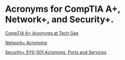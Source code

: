 # Acronyms for CompTIA A+, Network+, and Security+.

[CompTIA A+ Acronyms at Tech Gee](https://www.technologygee.com/comptia-a-220-1001-220-1002-acronyms/)

[Network+ Acronyms](https://phoenixts.com/wp-content/uploads/2015/08/Network-Acronyms.pdf)

[Security+ SY0-501 Acronyms, Ports and Services](https://scubido.github.io)
